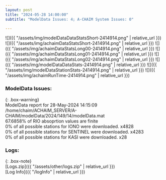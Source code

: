 ```yaml
---
layout: post
title: "2024-05-28 14:00:00"
subtitle: "ModelData Issues: 4; A-CHAIM System Issues: 0"

---
```


![]({{ "/assets/img/modelDataDataStatsShort-2414914.png" | relative_url }})
![]({{ "/assets/img/achaimDataStatsShort-2414914.png" | relative_url }})
![]({{ "/assets/img/achaimDataStatsLong00-2414914.png" | relative_url }})
![]({{ "/assets/img/achaimDataStatsLong01-2414914.png" | relative_url }})
![]({{ "/assets/img/achaimDataStatsLong02-2414914.png" | relative_url }})
![]({{ "/assets/img/modelDataDataStats-2414914.png" | relative_url }})
![]({{ "/assets/img/modelDataStationStats-2414914.png" | relative_url }})
![]({{ "/assets/img/achaimRunTime-2414914.png" | relative_url }})


### ModelData Issues:  
  
{: .box-warning}  
 ModelData report for 28-May-2024 14:15:09   
 /home/chaim/ACHAIM_SERVER/A-CHAIM/modelData/2024/149/14/modelData.mat   
 67.6858% of RIO absoprtion values are finite   
 0% of all possible stations for IONO were downloaded. x4828   
 0% of all possible stations for SENTINEL were downloaded. x4283   
 0% of all possible stations for KASI were downloaded. x28   
  


### Logs:  
  
{: .box-note}  
[Logs.zip]({{ "/assets/other/logs.zip" | relative_url }})  
[Log Info]({{ "/logInfo" | relative_url }})  
